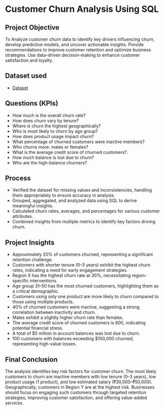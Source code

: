 # Customer Churn Analysis Using SQL
## Project Objective
To Analyze customer churn data to identify key drivers influencing churn, develop predictive models, and uncover actionable insights. Provide recommendations to improve customer retention and optimize business strategies. Use data-driven decision-making to enhance customer satisfaction and loyalty.

## Dataset used
- <a href="https://github.com/thecodingraj/Customer-Churn-Analysis/commit/6fbb0e1054081ddcadd080423b052a72dd964feb">Dataset</a>

## Questions (KPIs)
- How much is the overall churn rate?
- How does churn vary by tenure?
- Where is churn the highest geographically?
- Who is most likely to churn by age group?
- How does product usage impact churn?
- What percentage of churned customers were inactive members?
- Who churns more: males or females?
- What is the average credit score of churned customers?.
- How much balance is lost due to churn?
- Who are the high-balance churners?

## Process
- Verified the dataset for missing values and inconsistencies, handling them appropriately to ensure accuracy in analysis.
- Grouped, aggregated, and analyzed data using SQL to derive meaningful insights.
- Calculated churn rates, averages, and percentages for various customer attributes.
- Combined insights from multiple metrics to identify key factors driving churn.

## Project Insights
- Approximately 20% of customers churned, representing a significant retention challenge.
- Customers with shorter tenure (0–3 years) exhibit the highest churn rates, indicating a need for early engagement strategies.
- Region X has the highest churn rate at 30%, necessitating region-specific interventions.
- Age group 31–50 has the most churned customers, highlighting them as a critical demographic.
- Customers using only one product are more likely to churn compared to those using multiple products.
- 40% of churned customers were inactive, suggesting a strong correlation between inactivity and churn.
- Males exhibit a slightly higher churn rate than females.
- The average credit score of churned customers is 600, indicating potential financial stress.
- A total of $5 million in account balances was lost due to churn.
- 100 customers with balances exceeding $100,000 churned, representing high-value losses.

## Final Conclusion
The analysis identifies key risk factors for customer churn. The most likely customers to churn are inactive members with low tenure (0–3 years), low product usage (1 product), and low estimated salary (₹30,000–₹50,000). Geographically, customers in Region Y are at the highest risk. Businesses should focus on engaging such customers through targeted retention strategies, improving customer satisfaction, and offering value-added services.
